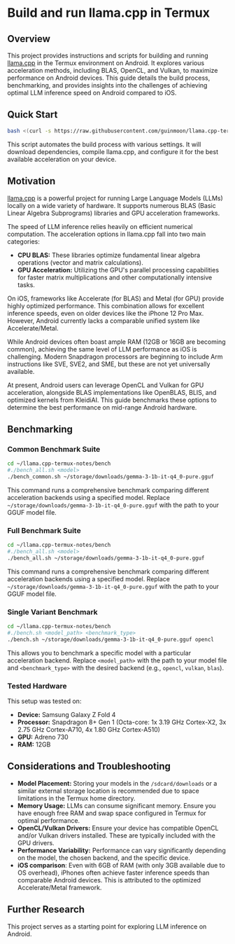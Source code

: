 # Build and run llama.cpp in Termux

## Overview

This project provides instructions and scripts for building and running [llama.cpp](https://github.com/ggerganov/llama.cpp) in the Termux environment on Android.  It explores various acceleration methods, including BLAS, OpenCL, and Vulkan, to maximize performance on Android devices. This guide details the build process, benchmarking, and provides insights into the challenges of achieving optimal LLM inference speed on Android compared to iOS.

## Quick Start

```bash
bash <(curl -s https://raw.githubusercontent.com/guinmoon/llama.cpp-termux-notes/refs/heads/main/common_build.sh)
```

This script automates the build process with various settings.  It will download dependencies, compile llama.cpp, and configure it for the best available acceleration on your device.

## Motivation

[llama.cpp](https://github.com/ggml-org/llama.cpp) is a powerful project for running Large Language Models (LLMs) locally on a wide variety of hardware. It supports numerous BLAS (Basic Linear Algebra Subprograms) libraries and GPU acceleration frameworks.

The speed of LLM inference relies heavily on efficient numerical computation.  The acceleration options in llama.cpp fall into two main categories:

*   **CPU BLAS:** These libraries optimize fundamental linear algebra operations (vector and matrix calculations).
*   **GPU Acceleration:** Utilizing the GPU's parallel processing capabilities for faster matrix multiplications and other computationally intensive tasks.

On iOS, frameworks like Accelerate (for BLAS) and Metal (for GPU) provide highly optimized performance. This combination allows for excellent inference speeds, even on older devices like the iPhone 12 Pro Max.  However, Android currently lacks a comparable unified system like Accelerate/Metal.

While Android devices often boast ample RAM (12GB or 16GB are becoming common),  achieving the same level of LLM performance as iOS is challenging. Modern Snapdragon processors are beginning to include Arm instructions like SVE, SVE2, and SME, but these are not yet universally available.

At present, Android users can leverage OpenCL and Vulkan for GPU acceleration, alongside BLAS implementations like OpenBLAS, BLIS, and optimized kernels from KleidiAI.  This guide benchmarks these options to determine the best performance on mid-range Android hardware.

## Benchmarking

### Common Benchmark Suite

```bash
cd ~/llama.cpp-termux-notes/bench
#./bench_all.sh <model>
./bench_common.sh ~/storage/downloads/gemma-3-1b-it-q4_0-pure.gguf
```

This command runs a comprehensive benchmark comparing different acceleration backends using a specified model.  Replace `~/storage/downloads/gemma-3-1b-it-q4_0-pure.gguf` with the path to your GGUF model file.

### Full Benchmark Suite

```bash
cd ~/llama.cpp-termux-notes/bench
#./bench_all.sh <model>
./bench_all.sh ~/storage/downloads/gemma-3-1b-it-q4_0-pure.gguf
```

This command runs a comprehensive benchmark comparing different acceleration backends using a specified model.  Replace `~/storage/downloads/gemma-3-1b-it-q4_0-pure.gguf` with the path to your GGUF model file.

### Single Variant Benchmark

```bash
cd ~/llama.cpp-termux-notes/bench
#./bench.sh <model_path> <benchmark_type>
./bench.sh ~/storage/downloads/gemma-3-1b-it-q4_0-pure.gguf opencl
```

This allows you to benchmark a specific model with a particular acceleration backend. Replace `<model_path>` with the path to your model file and `<benchmark_type>` with the desired backend (e.g., `opencl`, `vulkan`, `blas`).

### Tested Hardware
This setup was tested on:

*   **Device:** Samsung Galaxy Z Fold 4
*   **Processor:** Snapdragon 8+ Gen 1 (Octa-core: 1x 3.19 GHz Cortex-X2, 3x 2.75 GHz Cortex-A710, 4x 1.80 GHz Cortex-A510)
*   **GPU:** Adreno 730
*   **RAM:** 12GB

## Considerations and Troubleshooting

*   **Model Placement:**  Storing your models in the `/sdcard/downloads` or a similar external storage location is recommended due to space limitations in the Termux home directory.
*   **Memory Usage:** LLMs can consume significant memory. Ensure you have enough free RAM and swap space configured in Termux for optimal performance.
*   **OpenCL/Vulkan Drivers:**  Ensure your device has compatible OpenCL and/or Vulkan drivers installed. These are typically included with the GPU drivers.
*   **Performance Variability:** Performance can vary significantly depending on the model, the chosen backend, and the specific device.
* **iOS comparison**: Even with 6GB of RAM (with only 3GB available due to OS overhead), iPhones often achieve faster inference speeds than comparable Android devices. This is attributed to the optimized Accelerate/Metal framework.

## Further Research

This project serves as a starting point for exploring LLM inference on Android.  
